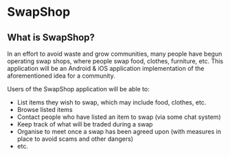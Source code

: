 # SwapShop

## What is SwapShop?

In an effort to avoid waste and grow communities, many people have begun operating swap shops, where people swap food, clothes, furniture, etc. This application
will be an Android & iOS application implementation of the aforementioned idea for a community.

Users of the SwapShop application will be able to:

- List items they wish to swap, which may include food, clothes, etc.
- Browse listed items
- Contact people who have listed an item to swap (via some chat system)
- Keep track of what will be traded during a swap
- Organise to meet once a swap has been agreed upon (with measures in place to avoid scams and other dangers)
- etc.
